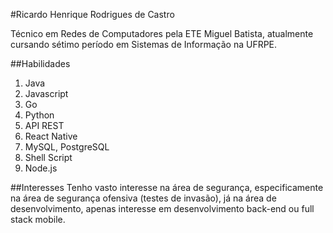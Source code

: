 #Ricardo Henrique Rodrigues de Castro

Técnico em Redes de Computadores pela ETE Miguel Batista, atualmente cursando sétimo período em Sistemas de Informação na UFRPE.

##Habilidades
1. Java
2. Javascript
3. Go
4. Python
5. API REST
6. React Native
7. MySQL, PostgreSQL
8. Shell Script
9. Node.js

##Interesses
Tenho vasto interesse na área de segurança, especificamente na área de segurança ofensiva (testes de invasão), já na área de desenvolvimento, apenas interesse em desenvolvimento back-end ou full stack mobile.
